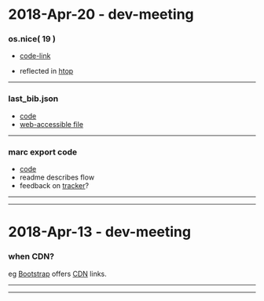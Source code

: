2018-Apr-20 - dev-meeting
=========================

### os.nice( 19 )

- [code-link](https://github.com/birkin/sierra_big_export_code/blob/4a5d1dfd65dc11c085df09cd006a319a90001004/controller.py#L31)

- reflected in [htop](https://hisham.hm/htop/)

---


### last_bib.json

- [code](https://github.com/birkin/sierra_big_export_code/blob/master/lib/last_bib.py)
- [web-accessible file](https://library.brown.edu/josiah/sierra_big_exports/last_bib.json)

---


### marc export code

- [code](https://github.com/birkin/sierra_big_export_code)
- readme describes flow
- feedback on [tracker](https://library.brown.edu/josiah/sierra_big_exports/tracker.json)?

---
---


2018-Apr-13 - dev-meeting
=========================

### when CDN?

eg [Bootstrap](https://getbootstrap.com/docs/3.3/getting-started/#download-cdn) offers [CDN](https://maxcdn.bootstrapcdn.com/bootstrap/3.3.7/js/bootstrap.min.js) links.


---
---
